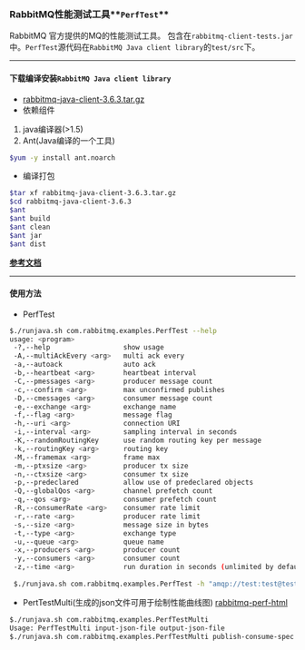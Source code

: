 ### RabbitMQ性能测试工具**`PerfTest`**
RabbitMQ 官方提供的MQ的性能测试工具。 包含在`rabbitmq-client-tests.jar`中。`PerfTest`源代码在`RabbitMQ Java client library`的`test/src`下。

------------------------------
#### **下载编译安装`RabbitMQ Java client library`**
- [rabbitmq-java-client-3.6.3.tar.gz](http://www.rabbitmq.com/releases/rabbitmq-java-client/v3.6.3/rabbitmq-java-client-3.6.3.tar.gz)
- 依赖组件
 1. java编译器(>1.5)
 2. Ant(Java编译的一个工具)
 ````bash
 $yum -y install ant.noarch
 ````
- 编译打包
````bash
$tar xf rabbitmq-java-client-3.6.3.tar.gz
$cd rabbitmq-java-client-3.6.3
$ant
$ant build
$ant clean
$ant jar
$ant dist
````
**[参考文档](http://www.rabbitmq.com/build-java-client.html)**

-------------------------
#### 使用方法
- PerfTest
````bash
$./runjava.sh com.rabbitmq.examples.PerfTest --help
usage: <program>
 -?,--help                  show usage
 -A,--multiAckEvery <arg>   multi ack every
 -a,--autoack               auto ack
 -b,--heartbeat <arg>       heartbeat interval
 -C,--pmessages <arg>       producer message count
 -c,--confirm <arg>         max unconfirmed publishes
 -D,--cmessages <arg>       consumer message count
 -e,--exchange <arg>        exchange name
 -f,--flag <arg>            message flag
 -h,--uri <arg>             connection URI
 -i,--interval <arg>        sampling interval in seconds
 -K,--randomRoutingKey      use random routing key per message
 -k,--routingKey <arg>      routing key
 -M,--framemax <arg>        frame max
 -m,--ptxsize <arg>         producer tx size
 -n,--ctxsize <arg>         consumer tx size
 -p,--predeclared           allow use of predeclared objects
 -Q,--globalQos <arg>       channel prefetch count
 -q,--qos <arg>             consumer prefetch count
 -R,--consumerRate <arg>    consumer rate limit
 -r,--rate <arg>            producer rate limit
 -s,--size <arg>            message size in bytes
 -t,--type <arg>            exchange type
 -u,--queue <arg>           queue name
 -x,--producers <arg>       producer count
 -y,--consumers <arg>       consumer count
 -z,--time <arg>            run duration in seconds (unlimited by default)
 
 $./runjava.sh com.rabbitmq.examples.PerfTest -h "amqp://test:test@test.example.com:5672/perftest" -e perftest_fanout -t fanout -u perftest_q1 -x15 -y10 -z10 -p

````
- PertTestMulti(生成的json文件可用于绘制性能曲线图)
[rabbitmq-perf-html](https://github.com/rabbitmq/rabbitmq-perf-html)
````bash
$./runjava.sh com.rabbitmq.examples.PerfTestMulti
Usage: PerfTestMulti input-json-file output-json-file
$./runjava.sh com.rabbitmq.examples.PerfTestMulti publish-consume-spec.js qps-noha-single-queue.js
````
